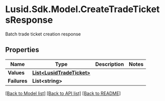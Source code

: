 # Lusid.Sdk.Model.CreateTradeTicketsResponse
Batch trade ticket creation response

## Properties

Name | Type | Description | Notes
------------ | ------------- | ------------- | -------------
**Values** | [**List&lt;LusidTradeTicket&gt;**](LusidTradeTicket.md) |  | 
**Failures** | **List&lt;string&gt;** |  | 

[[Back to Model list]](../README.md#documentation-for-models) [[Back to API list]](../README.md#documentation-for-api-endpoints) [[Back to README]](../README.md)

